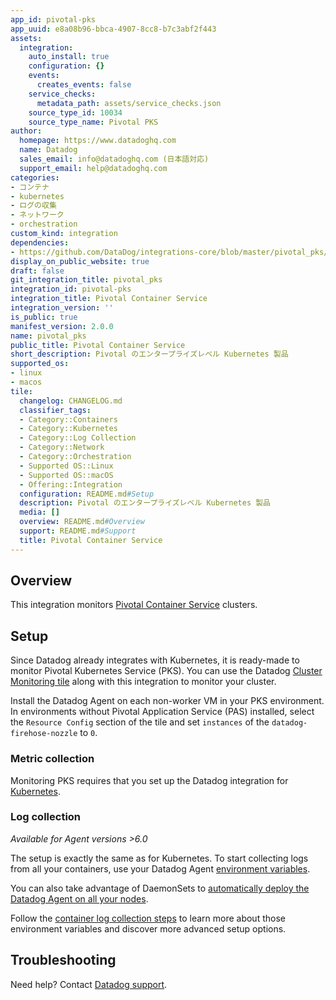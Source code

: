 ```yaml
---
app_id: pivotal-pks
app_uuid: e8a08b96-bbca-4907-8cc8-b7c3abf2f443
assets:
  integration:
    auto_install: true
    configuration: {}
    events:
      creates_events: false
    service_checks:
      metadata_path: assets/service_checks.json
    source_type_id: 10034
    source_type_name: Pivotal PKS
author:
  homepage: https://www.datadoghq.com
  name: Datadog
  sales_email: info@datadoghq.com (日本語対応)
  support_email: help@datadoghq.com
categories:
- コンテナ
- kubernetes
- ログの収集
- ネットワーク
- orchestration
custom_kind: integration
dependencies:
- https://github.com/DataDog/integrations-core/blob/master/pivotal_pks/README.md
display_on_public_website: true
draft: false
git_integration_title: pivotal_pks
integration_id: pivotal-pks
integration_title: Pivotal Container Service
integration_version: ''
is_public: true
manifest_version: 2.0.0
name: pivotal_pks
public_title: Pivotal Container Service
short_description: Pivotal のエンタープライズレベル Kubernetes 製品
supported_os:
- linux
- macos
tile:
  changelog: CHANGELOG.md
  classifier_tags:
  - Category::Containers
  - Category::Kubernetes
  - Category::Log Collection
  - Category::Network
  - Category::Orchestration
  - Supported OS::Linux
  - Supported OS::macOS
  - Offering::Integration
  configuration: README.md#Setup
  description: Pivotal のエンタープライズレベル Kubernetes 製品
  media: []
  overview: README.md#Overview
  support: README.md#Support
  title: Pivotal Container Service
---
```


<!--  SOURCED FROM https://github.com/DataDog/integrations-core -->


## Overview

This integration monitors [Pivotal Container Service][1] clusters.

## Setup

Since Datadog already integrates with Kubernetes, it is ready-made to monitor Pivotal Kubernetes Service (PKS). You can use the Datadog [Cluster Monitoring tile][2] along with this integration to monitor your cluster.

Install the Datadog Agent on each non-worker VM in your PKS environment. In environments without Pivotal Application Service (PAS) installed, select the `Resource Config` section of the tile and set `instances` of the `datadog-firehose-nozzle` to `0`.

### Metric collection

Monitoring PKS requires that you set up the Datadog integration for [Kubernetes][3].

### Log collection

_Available for Agent versions >6.0_

The setup is exactly the same as for Kubernetes.
To start collecting logs from all your containers, use your Datadog Agent [environment variables][4].

You can also take advantage of DaemonSets to [automatically deploy the Datadog Agent on all your nodes][5].

Follow the [container log collection steps][6] to learn more about those environment variables and discover more advanced setup options.

## Troubleshooting

Need help? Contact [Datadog support][7].

[1]: https://pivotal.io/platform/pivotal-container-service
[2]: https://network.pivotal.io/products/datadog
[3]: https://docs.datadoghq.com/ja/integrations/kubernetes/
[4]: https://docs.datadoghq.com/ja/agent/basic_agent_usage/kubernetes/#log-collection-setup
[5]: https://docs.datadoghq.com/ja/agent/basic_agent_usage/kubernetes/#container-installation
[6]: https://docs.datadoghq.com/ja/logs/log_collection/docker/#option-2-container-installation
[7]: https://docs.datadoghq.com/ja/help/